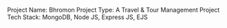 Project Name: Bhromon
Project Type: A Travel & Tour Management Project
Tech Stack: MongoDB, Node JS, Express JS, EJS
